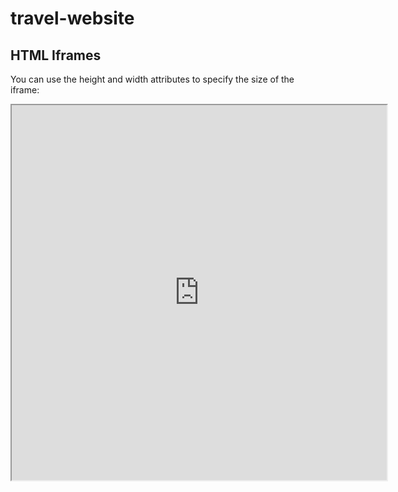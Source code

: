 # travel-website


<!DOCTYPE html>
<html>
<body>

<h2>HTML Iframes</h2>
<p>You can use the height and width attributes to specify the size of the iframe:</p>

<iframe src="https://www.w3schools.com/html/html_iframe.asp" height="600" width="600"></iframe>

</body>
</html>
